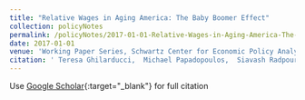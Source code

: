 ```yaml
---
title: "Relative Wages in Aging America: The Baby Boomer Effect"
collection: policyNotes
permalink: /policyNotes/2017-01-01-Relative-Wages-in-Aging-America-The-Baby-Boomer-Effect
date: 2017-01-01
venue: 'Working Paper Series, Schwartz Center for Economic Policy Analysis (SCEPA), The New School'
citation: ' Teresa Ghilarducci,  Michael Papadopoulos,  Siavash Radpour, &quot;Relative Wages in Aging America: The Baby Boomer Effect.&quot; Working Paper Series, Schwartz Center for Economic Policy Analysis (SCEPA), The New School, 2017.'
---
```

Use [Google Scholar](https://scholar.google.com/scholar?q=Relative+Wages+in+Aging+America:+The+Baby+Boomer+Effect){:target="_blank"} for full citation